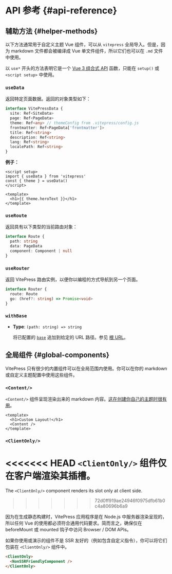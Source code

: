 # API 参考 {#api-reference}

## 辅助方法 {#helper-methods}

以下方法通常用于自定义主题 Vue 组件，可以从 `vitepress` 全局导入。但是，因为 markdown 文件都会被编译成 Vue 单文件组件，所以它们也可以在 `.md` 文件中使用。

以 `use*` 开头的方法表明它是一个 [Vue 3 组合式 API](https://v3.vuejs.org/guide/composition-api-introduction.html) 函数，只能在 `setup()` 或 `<script setup>` 中使用。

### `useData`

返回特定页面数据。返回的对象类型如下：

```ts
interface VitePressData {
  site: Ref<SiteData>
  page: Ref<PageData>
  theme: Ref<any> // themeConfig from .vitepress/config.js
  frontmatter: Ref<PageData['frontmatter']>
  title: Ref<string>
  description: Ref<string>
  lang: Ref<string>
  localePath: Ref<string>
}
```

**例子：**

```vue
<script setup>
import { useData } from 'vitepress'
const { theme } = useData()
</script>

<template>
  <h1>{{ theme.heroText }}</h1>
</template>
```

### `useRoute`

返回具有以下类型的当前路由对象：

```ts
interface Route {
  path: string
  data: PageData
  component: Component | null
}
```

### `useRouter`

返回 VitePress 路由实例，以便你以编程的方式导航到另一个页面。

```ts
interface Router {
  route: Route
  go: (href?: string) => Promise<void>
}
```

### `withBase`

- **Type**: `(path: string) => string`

  将已配置的 [`base`](/config/basics.html#base) 追加到给定的 URL 路径。参见 [根 URL](/guide/assets.html#base-url)。

## 全局组件 {#global-components}

VitePress 只有很少的内置组件可以在全局范围内使用。你可以在你的 markdown 或自定义主题配置中使用这些组件。

### `<Content/>`

`<Content/>` 组件呈现渲染出来的 markdown 内容。[这在创建你自己的主题时很有用](https://vitepress.vuejs.org/guide/customization.html)。

```vue
<template>
  <h1>Custom Layout!</h1>
  <Content />
</template>
```

### `<ClientOnly/>`

<<<<<<< HEAD
`<ClientOnly/>` 组件仅在客户端渲染其插槽。
=======
The `<ClientOnly/>` component renders its slot only at client side.
>>>>>>> 72d0ff919ae24946f0975dfb61b0c4a80696b6a9

因为在生成静态构建时，VitePress 应用程序是在 Node.js 中服务器渲染呈现的，所以任何 Vue 的使用都必须符合通用代码要求。简而言之，确保仅在 beforeMount 或 mounted 钩子中访问 Browser / DOM APIs。

如果你使用或演示的组件不是 SSR 友好的（例如包含自定义指令），你可以将它们包装在 `<ClientOnly/>` 组件中。

```html
<ClientOnly>
  <NonSSRFriendlyComponent />
</ClientOnly>
```
